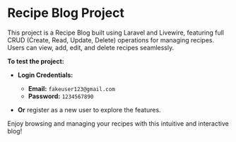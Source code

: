 # Recipe Blog Project

This project is a Recipe Blog built using Laravel and Livewire, featuring full CRUD (Create, Read, Update, Delete) operations for managing recipes. Users can view, add, edit, and delete recipes seamlessly.

**To test the project:**

- **Login Credentials:**
  - **Email:** `fakeuser123@gmail.com`
  - **Password:** `1234567890`

- **Or** register as a new user to explore the features.

Enjoy browsing and managing your recipes with this intuitive and interactive blog!
